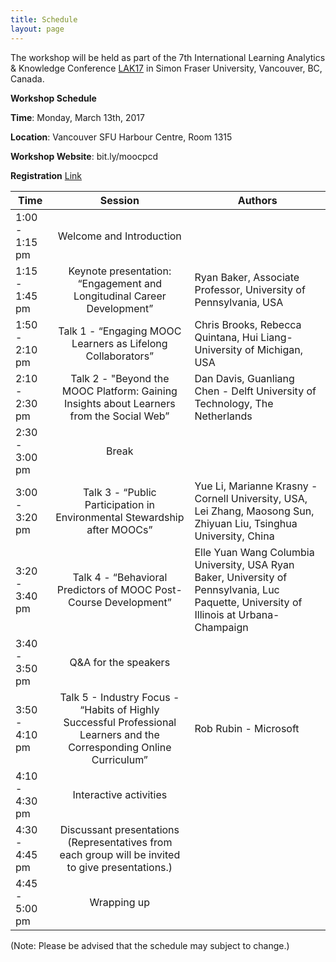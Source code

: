 ```yaml
---
title: Schedule
layout: page
---
```


The workshop will be held as part of the 7th International Learning Analytics & Knowledge Conference [LAK17](http://lak17.solaresearch.org/) in Simon Fraser University, Vancouver, BC, Canada.

**Workshop Schedule**

**Time**: Monday, March 13th, 2017

**Location**: Vancouver SFU Harbour Centre, Room 1315

**Workshop Website**: bit.ly/moocpcd

**Registration** [Link](https://cars-ebmsweb.its.sfu.ca/reg/reg_p1_form.aspx?oc=01&ct=MECS-1&eventid=93323)


| Time | Session | Authors |
|------|:-------:|---------|
| 1:00 - 1:15 pm |Welcome and Introduction| |
| 1:15 - 1:45 pm | Keynote presentation: “Engagement and Longitudinal Career Development” |Ryan Baker, Associate Professor, University of Pennsylvania, USA|
| 1:50 - 2:10 pm |Talk 1 - “Engaging MOOC Learners as Lifelong Collaborators”| Chris Brooks, Rebecca Quintana, Hui Liang- University of  Michigan, USA|
|2:10 - 2:30 pm |Talk 2 - "Beyond the MOOC Platform: Gaining Insights about Learners from the Social Web” |Dan Davis, Guanliang Chen - Delft University of Technology, The Netherlands|
|2:30 - 3:00 pm| Break| |
|3:00 - 3:20 pm| Talk 3 - “Public Participation in Environmental Stewardship after MOOCs”| Yue Li, Marianne Krasny - Cornell University, USA, Lei Zhang, Maosong Sun, Zhiyuan Liu, Tsinghua University, China|
|3:20 - 3:40 pm| Talk 4 - “Behavioral Predictors of MOOC Post-Course Development” |Elle Yuan Wang Columbia University, USA Ryan Baker, University of Pennsylvania, Luc Paquette, University of Illinois at Urbana-Champaign|
|3:40 - 3:50 pm |Q&A for the speakers | |
|3:50 - 4:10 pm |Talk 5 -  Industry Focus - “Habits of Highly Successful Professional Learners and the Corresponding Online Curriculum” |Rob Rubin - Microsoft|
|4:10 - 4:30 pm |Interactive activities| |
|4:30 - 4:45 pm |Discussant presentations (Representatives from each group will be invited to give presentations.) |
|4:45 - 5:00 pm |  Wrapping up | |

(Note: Please be advised that the schedule may subject to change.)




